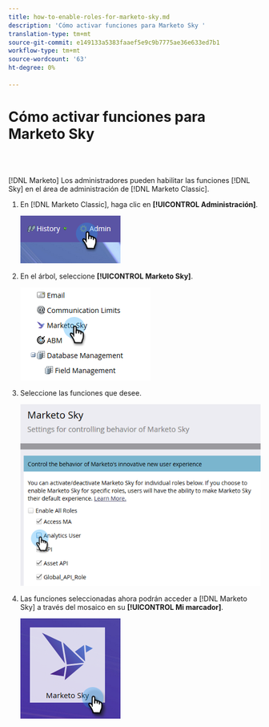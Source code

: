 ```yaml
---
title: how-to-enable-roles-for-marketo-sky.md
description: 'Cómo activar funciones para Marketo Sky '
translation-type: tm+mt
source-git-commit: e149133a5383faaef5e9c9b7775ae36e633ed7b1
workflow-type: tm+mt
source-wordcount: '63'
ht-degree: 0%

---
```



# Cómo activar funciones para Marketo Sky

<br> 

[!DNL Marketo] Los administradores pueden habilitar las funciones  [!DNL Sky] en el   área de administración de  [!DNL Marketo Classic].

1. En [!DNL Marketo Classic], haga clic en **[!UICONTROL Administración]**.

   ![Imagen uno](/help/sky/assets/home/how-to-enable-roles-for-marketo-sky/how-to-enable-roles-for-marketo-sky-1.png)

1. En el árbol, seleccione **[!UICONTROL Marketo Sky]**.

   ![Imagen dos](/help/sky/assets/home/how-to-enable-roles-for-marketo-sky/how-to-enable-roles-for-marketo-sky-2.png)

1. Seleccione las funciones que desee.

   ![Imagen tres](/help/sky/assets/home/how-to-enable-roles-for-marketo-sky/how-to-enable-roles-for-marketo-sky-3.png)

1. Las funciones seleccionadas ahora podrán acceder a [!DNL Marketo Sky] a través del mosaico en su **[!UICONTROL Mi marcador]**.

   ![Imagen Cuatro](/help/sky/assets/home/how-to-enable-roles-for-marketo-sky/how-to-enable-roles-for-marketo-sky-4.png)